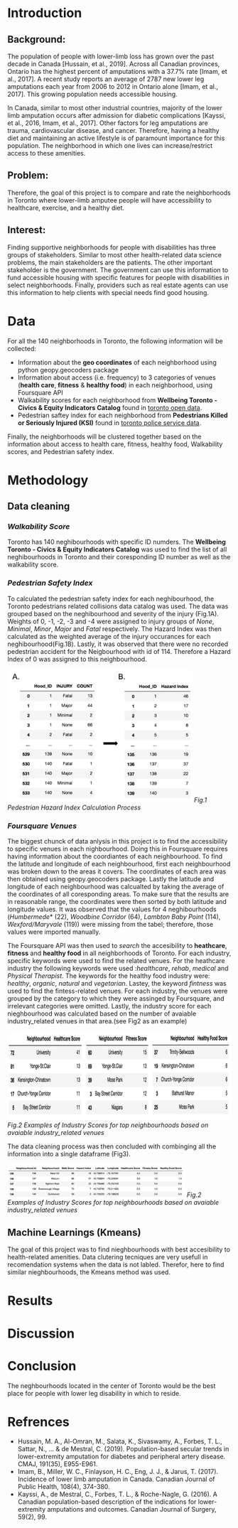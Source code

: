 # Introduction

## Background:
The population of people with lower-limb loss has grown over the past decade in Canada [Hussain, et al., 2019]. Across all Canadian provinces, Ontario has the highest percent of amputations with a 37.7% rate [Imam, et al., 2017]. A recent study reports an average of 2787 new lower leg amputations each year from 2006 to 2012 in Ontario alone [Imam, et al., 2017]. This growing population needs accessible housing.

In Canada, similar to most other industrial countries, majority of the lower limb amputation occurs after admission for diabetic complications [Kayssi, et al., 2016, Imam, et al., 2017]. Other factors for leg amputations are trauma, cardiovascular disease, and cancer. Therefore, having a healthy diet and maintaining an active lifestyle is of paramount importance for this population. The neighborhood in which one lives can increase/restrict access to these amenities. 

## Problem:
Therefore, the goal of this project is to compare and rate the neighborhoods in Toronto where lower-limb amputee people will have accessibility to healthcare, exercise, and a healthy diet. 

## Interest:
Finding supportive neighborhoods for people with disabilities has three groups of stakeholders. Similar to most other health-related data science problems, the main stakeholders are the patients. The other important stakeholder is the government. The government can use this information to fund accessible housing with specific features for people with disabilities in select neighborhoods. Finally, providers such as real estate agents can use this information to help clients with special needs find good housing.

# Data

For all the 140 neighborhoods in Toronto, the following information will be collected:
* Information about the **geo coordinates** of each neighborhood using python geopy.geocoders package
* Information about access (i.e. frequency) to 3 categories of venues (**health care**, **fitness** & **healthy food**) in each neighborhood, using Foursquare API
* Walkability scores for each neighborhood from **Wellbeing Toronto - Civics & Equity Indicators Catalog** found in [toronto open data](https://open.toronto.ca/ "").
* Pedestrian saftey index for each neighborhood from **Pedestrians Killed or Seriously Injured (KSI)** found in [toronto police service data](https://data.torontopolice.on.ca/datasets/pedestrians/data "").

Finally, the neighborhoods will be clustered together based on the information about access to health care, fitness, healthy food, Walkability scores, and Pedestrian safety index. 

# Methodology
## Data cleaning
### *Walkability Score*
Toronto has 140 neghibourhoods with specific ID numders. The **Wellbeing Toronto - Civics & Equity Indicators Catalog** was used to find the list of all neghibourhoods in Toronto and their coresponding ID number as well as the walkability score. 

### *Pedestrian Safety Index*
To calculated the pedestrian safety index for each neghibourhood, the Toronto pedestrians related collisions data catalog was used. The data was grouped based on the neghibourhood and severity of the injury (Fig.1A). Weights of 0, -1, -2, -3 and -4 were assigned to injury groups of *None*, *Minimal*, *Minor*, *Major* and *Fatal* respectively. The Hazard Index was then calculated as the weighted average of the injury occurances for each neghibourhood(Fig.1B). Lastly, it was observed that there were no recorded pedestrian accident for the Neigbourhood with id of 114. Therefore a Hazard Index of 0 was assigned to this neighbourhood.

<img src="../Images/HazardIndexProcess.png" height = 300>
<em>Fig.1 Pedestrian Hazard Index Calculation Process</em>

### *Foursquare Venues*
The biggest chunck of data anlysis in this project is to find the accessibility to specific venues in each nighbourhood. Doing this in Foursquare requires having information about the coordiantes of each neighbourhood. To find the latitude and longitude of each neighbourhood, first each neighbourhood was broken down to the areas it covers. The coordinates of each area was then obtained using geopy.geocoders package. Lastly the latitude and longitude of each neighbourhood was calcualted by taking the average of the coordinates of all coresponding areas. To make sure that the results are in reasonable range, the coordinates were then sorted by both latitude and longitude values. It was observed that the values for 4 neghibourhoods (*Humbermede** (22), *Woodbine Corridor* (64), *Lambton Baby Point* (114), *Wexford/Maryvale* (119)) were missing from the tabel; therefore, those values were imported manually. 

The Foursquare API was then used to *search* the accesibility to **heathcare**, **fitness** and **healthy food** in all neighborhoods of Toronto.
For each industry, specific keywords were used to find the related venues. For the heathcare industry the following keywords were used :*healthcare*, *rehab*, *medical* and *Physical Therapist*. The keywords for the healthy food industry were: *healthy*, *organic*, *natural* and *vegetarian*. Lastey, the keyword *fintness* was used to find the fintess-related venues. For each industry, the venues were grouped by the category to which they were assinged by Foursquare, and irrelevant categories were omitted. Lastly, the industry score for each nieghbourhood was calculated based on the number of avaiable industry_related venues in that area.(see Fig2 as an example) 

<img src="../Images/IndustryScoreExamples.png" height = 200>
<em>Fig.2 Examples of Industry Scores for top neighbourhoods based on avaiable industry_related venues</em>

The data cleaning process was then concluded with combinging all the information into a single dataframe (Fig3).

<img src="../Images/FinalDF.png" width = 400>
<em>Fig.2 Examples of Industry Scores for top neighbourhoods based on avaiable industry_related venues</em>

## Machine Learnings (Kmeans)
The goal of this project was to find nieghbourhoods with best accesibility to health-related amenities. Data clutering tecniques are very usefull in recomendation systems when the data is not labled. Therefor, here to find similar nieghbourhoods, the Kmeans method was used. 

# Results


# Discussion
# Conclusion
The neghbourhoods located in the center of Toronto would be the best place for people with lower leg disability in which to reside. 

# Refrences
* Hussain, M. A., Al-Omran, M., Salata, K., Sivaswamy, A., Forbes, T. L., Sattar, N., ... & de Mestral, C. (2019). Population-based secular trends in lower-extremity amputation for diabetes and peripheral artery disease. CMAJ, 191(35), E955-E961.
* Imam, B., Miller, W. C., Finlayson, H. C., Eng, J. J., & Jarus, T. (2017). Incidence of lower limb amputation in Canada. Canadian Journal of Public Health, 108(4), 374-380.
* Kayssi, A., de Mestral, C., Forbes, T. L., & Roche-Nagle, G. (2016). A Canadian population-based description of the indications for lower-extremity amputations and outcomes. Canadian Journal of Surgery, 59(2), 99.
